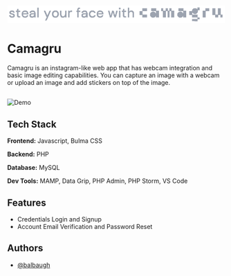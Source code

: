 
![Logo](https://github.com/balbaugh/camagru/raw/main/public/logo/camagruTextAlt.png)

# Camagru

Camagru is an instagram-like web app that has webcam integration and basic image editing capabilities. You can capture an image with a webcam or upload an image and add stickers on top of the image.
## 
![Demo](https://github.com/balbaugh/camagru/raw/main/demo.gif)

## Tech Stack
**Frontend:** Javascript, Bulma CSS

**Backend:** PHP

**Database:** MySQL

**Dev Tools:** MAMP, Data Grip, PHP Admin, PHP Storm, VS Code


## Features

- Credentials Login and Signup
- Account Email Verification and Password Reset


## Authors

- [@balbaugh](https://www.github.com/balbaugh)
